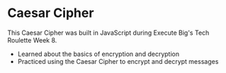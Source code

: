 # Caesar Cipher
This Caesar Cipher was built in JavaScript during Execute Big's Tech Roulette Week 8. 
- Learned about the basics of encryption and decryption
- Practiced using the Caesar Cipher to encrypt and decrypt messages
